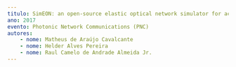 ```yaml
---
titulo: SimEON: an open-source elastic optical network simulator for academic and industrial
ano: 2017
evento: Photonic Network Communications (PNC)
autores:
    - nome: Matheus de Araújo Cavalcante
    - nome: Helder Alves Pereira
    - nome: Raul Camelo de Andrade Almeida Jr.
---
```

